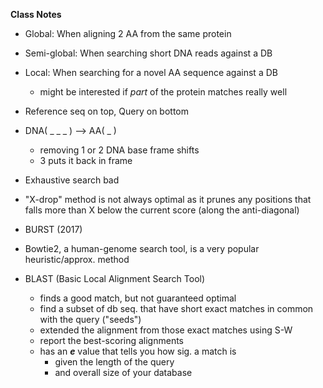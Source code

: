 **Class Notes**

- Global: When aligning 2 AA from the same protein
- Semi-global: When searching short DNA reads against a DB
- Local: When searching for a novel AA sequence against a DB
    - might be interested if *part* of the protein matches really well
- Reference seq on top, Query on bottom
- DNA( _ _ _ ) --> AA( _ )
    - removing 1 or 2 DNA base frame shifts
    - 3 puts it back in frame
- Exhaustive search bad
- "X-drop" method is not always optimal as it prunes any positions that falls more than X below the current score (along the anti-diagonal)
- BURST (2017)
- Bowtie2, a human-genome search tool, is a very popular heuristic/approx. method

- BLAST (Basic Local Alignment Search Tool)
    - finds a good match, but not guaranteed optimal
    - find a subset of db seq. that have short exact matches in common with the query ("seeds")
    - extended the alignment from those exact matches using S-W
    - report the best-scoring alignments
    - has an ***e*** value that tells you how sig. a match is
        - given the length of the query
        - and overall size of your database
